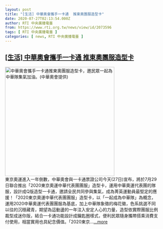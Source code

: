 ```yaml
---
layout: post
title: "[生活] 中華奧會攜手一卡通  推東奧團服造型卡"
date: 2020-07-27T02:13:54.000Z
author: RTI 中央廣播電臺
from: https://www.rti.org.tw/news/view/id/2073596
tags: [ RTI 中央廣播電臺 ]
categories: [ news, RTI 中央廣播電臺 ]
---
```

<!--1595816034000-->
[[生活] 中華奧會攜手一卡通  推東奧團服造型卡](https://www.rti.org.tw/news/view/id/2073596)
------

<div>
<img src="https://static.rti.org.tw/assets/thumbnails/2020/07/27/421599cbb3be72358cea6fc1873ec12a.jpg" width="360" alt="中華奧會攜手一卡通推東奧團服造型卡，邀民眾一起為中華隊集氣加油。(中華奧會提供)" title="中華奧會攜手一卡通推東奧團服造型卡，邀民眾一起為中華隊集氣加油。(中華奧會提供)"><br>東京奧運進入一年倒數，中華奧會與一卡通票證公司今天(27日)宣布，將於7月29日聯合推出「2020東京奧運中華代表團團服」造型卡，運用中華奧運代表團的隊服，設計成Q版造型一卡通，邀請全民共同參與集氣，成為菁英運動員最堅定的應援！「2020東京奧運中華代表團團服」造型卡，以「一起成為中華隊」為概念，運用2020中華奧運代表團團服為基底，加上中華隊象徵的梅花徽，色系挑選不同以往的沉穩藏青，期望為這動盪的一年注入安定人心的力量，造型依實際團服比例裁型成迷你版，結合一卡通功能設計成鑰匙圈樣式，便利民眾隨身攜帶搭乘消費支付使用，相當實用也具紀念價值。「2020東京...<a target="_blank" href="https://www.rti.org.tw/news/view/id/2073596">...more</a>
</div>
